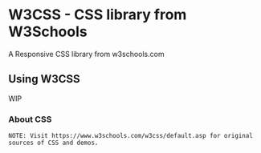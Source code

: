 # W3CSS - CSS library from W3Schools

A Responsive CSS library from w3schools.com

## Using W3CSS

WIP

### About CSS

```
NOTE: Visit https://www.w3schools.com/w3css/default.asp for original sources of CSS and demos.
```